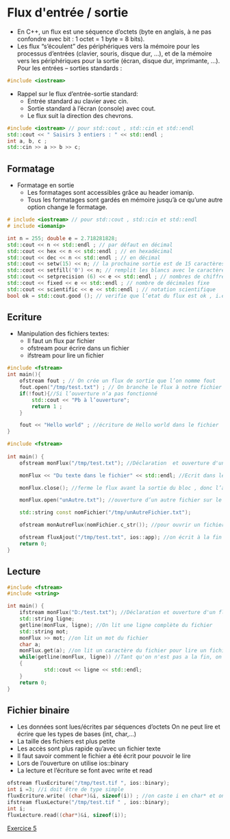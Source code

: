 # Flux d'entrée / sortie

* En C++, un flux est une séquence d’octets (byte en anglais, à ne pas confondre avec bit : 1 octet = 1 byte = 8 bits).
* Les flux “s’écoulent” des périphériques vers la mémoire pour les processus d’entrées (clavier, souris, disque dur, ...), et de la mémoire vers les périphériques pour la sortie (écran, disque dur, imprimante, ...).
Pour les entrées – sorties standards :

``` c++
#include <iostream>
```

* Rappel sur le flux d’entrée-sortie standard:
  * Entrée standard au clavier avec cin.
  * Sortie standard à l’écran (console) avec cout.
  * Le flux suit la direction des chevrons.

``` c++
#include <iostream> // pour std::cout , std::cin et std::endl
std::cout << " Saisirs 3 entiers : " << std::endl ;
int a, b, c ;
std::cin >> a >> b >> c;
```

## Formatage

* Formatage en sortie
  * Les formatages sont accessibles grâce au header iomanip.
  * Tous les formatages sont gardés en mémoire jusqu’à ce qu’une autre option change le formatage.

``` c++
# include <iostream> // pour std::cout , std::cin et std::endl
# include <iomanip>

int n = 255; double e = 2.718281828;
std::cout << n << std::endl ; // par défaut en décimal
std::cout << hex << n << std::endl ; // en hexadécimal
std::cout << dec << n << std::endl ; // en décimal
std::cout << setw(15) << n; // la prochaine sortie est de 15 caractères
std::cout << setfill('0') << n; // remplit les blancs avec le caractère ’0’
std::cout << setprecision (6) << e << std::endl ; // nombres de chiffres significatifs ou de décimales (si fixed est utilise)
std::cout << fixed << e << std::endl ; // nombre de décimales fixe
std::cout << scientific << e << std::endl ; // notation scientifique
bool ok = std::cout.good (); // verifie que l’etat du flux est ok , i.e. on peut effectuer des operations d’entree / sortie dessus. Idem avec std::cin
```

## Ecriture

* Manipulation des fichiers textes:
  * Il faut un flux par fichier
  * ofstream pour écrire dans un fichier
  * ifstream pour lire un fichier

``` c++
#include <fstream>
int main(){
    ofstream fout ; // On crée un flux de sortie que l’on nomme fout  
    fout.open("/tmp/test.txt") ; // On branche le flux à notre fichier si le fichier est dans le même répertoire que le programme, le nom suffit.Sinon on met le chemin complet
    if(!fout){//Si l’ouverture n’a pas fonctionné
        std::cout << "Pb à l’ouverture";
        return 1 ; 
    }

    fout << "Hello world" ; //écriture de Hello world dans le fichier  
}
```

``` c++
#include <fstream> 
 
int main() { 
    ofstream monFlux("/tmp/test.txt"); //Déclaration  et ouverture d'un flux permettant d'écrire dans le fichier

    monFlux << "Du texte dans le fichier" << std::endl; //Ecrit dans le fichier

    monFlux.close(); //ferme le flux avant la sortie du bloc , donc l’accès au fichier

    monFlux.open("unAutre.txt"); //ouverture d’un autre fichier sur le même flux

    std::string const nomFichier("/tmp/unAutreFichier.txt");

    ofstream monAutreFlux(nomFichier.c_str()); //pour ouvrir un fichier depuis une chaîne de caractère */

    ofstream fluxAjout("/tmp/test.txt", ios::app); //on écrit à la fin du fichier sans l’écraser
    return 0; 
}
```

## Lecture

``` c++
#include <fstream> 
#include <string>

int main() { 
    ifstream monFlux("D:/test.txt"); //Déclaration et ouverture d'un flux permettant de lire le fichier
    std::string ligne; 
    getline(monFlux, ligne); //On lit une ligne complète du fichier
    std::string mot; 
    monFlux >> mot; //on lit un mot du fichier	
    char a; 
    monFlux.get(a); //on lit un caractère du fichier pour lire un fichier en entier, on teste si on est arrivé au bout
    while(getline(monFlux, ligne)) //Tant qu'on n'est pas a la fin, on lit 
    {
            std::cout << ligne << std::endl;
    }
    return 0; 
}
```

## Fichier binaire

* Les données sont lues/écrites par séquences d’octets
On ne peut lire et écrire que les types de bases (int, char,…)
* La taille des fichiers est plus petite
* Les accès sont plus rapide qu’avec un fichier texte
* Il faut savoir comment le fichier a été écrit pour pouvoir le lire
* Lors de l’ouverture on utilise ios::binary
* La lecture et l’écriture se font avec write et read

``` c++
ofstream fluxEcriture("/tmp/test.tif ", ios::binary);
int i =3; //i doit être de type simple
fluxEcriture.write( (char*)&i, sizeof(i)) ; //on caste i en char* et on précise la taille prise en mémoire 
ifstream fluxLecture("/tmp/test.tif " , ios::binary);
int i;
fluxLecture.read((char*)&i, sizeof(i));
```

[Exercice 5](../Exercices/Exercice5/README.md)